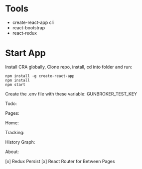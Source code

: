 

# Tools
* create-react-app cli
* react-bootstrap
* react-redux
# Start App

Install CRA globally, Clone repo, install, cd into folder and run:
```git
npm install -g create-react-app
npm install
npm start
```


Create the .env file with these variable:
GUNBROKER_TEST_KEY

Todo:


Pages:

Home:

Tracking:

History Graph:

About:


[x] Redux Persist
[x] React Router for Between Pages
